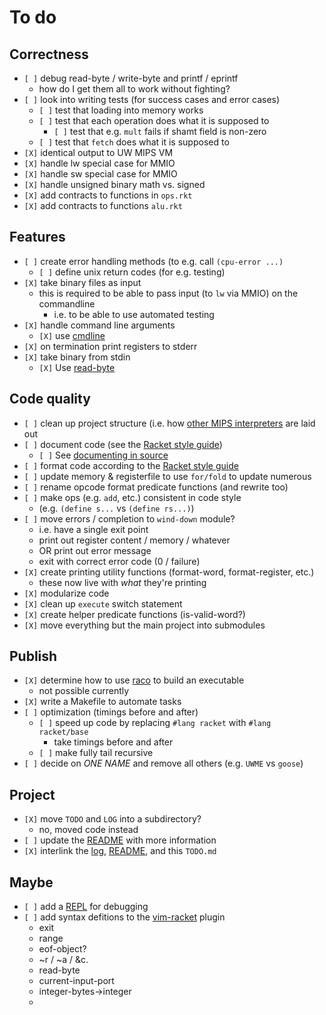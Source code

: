 # To do
## Correctness
- `[ ]` debug read-byte / write-byte and printf / eprintf
	- how do I get them all to work without fighting?
- `[ ]` look into writing tests (for success cases and error cases)
	- `[ ]` test that loading into memory works
	- `[ ]` test that each operation does what it is supposed to
		- `[ ]` test that e.g. `mult` fails if shamt field is non-zero
	- `[ ]` test that `fetch` does what it is supposed to
- `[X]` identical output to UW MIPS VM
- `[X]` handle lw special case for MMIO
- `[X]` handle sw special case for MMIO
- `[X]` handle unsigned binary math vs. signed
- `[X]` add contracts to functions in `ops.rkt`
- `[X]` add contracts to functions `alu.rkt`

## Features
- `[ ]` create error handling methods (to e.g. call `(cpu-error ...)`
	- `[ ]` define unix return codes (for e.g. testing)
- `[X]` take binary files as input
	- this is required to be able to pass input (to `lw` via MMIO) on the commandline
		- i.e. to be able to use automated testing
- `[X]` handle command line arguments
	- `[X]` use [cmdline](https://docs.racket-lang.org/reference/Command-Line_Parsing.html)
- `[X]` on termination print registers to stderr
- `[X]` take binary from stdin
	- `[X]` Use [read-byte](https://docs.racket-lang.org/reference/Byte_and_String_Input.html#%28def._%28%28quote._~23~25kernel%29._read-byte%29%29)

## Code quality
- `[ ]` clean up project structure (i.e. how [other MIPS interpreters](https://github.com/topics/mips?o=asc&s=stars) are laid out
- `[ ]` document code (see the [Racket style guide](https://docs.racket-lang.org/style/index.html))
	- `[ ]` See [documenting in source](https://docs.racket-lang.org/scribble/srcdoc.html)
- `[ ]` format code according to the [Racket style guide](https://docs.racket-lang.org/style/index.html)
- `[ ]` update memory & registerfile to use `for/fold` to update numerous
- `[ ]` rename opcode format predicate functions (and rewrite too)
- `[ ]` make ops (e.g. `add`, etc.) consistent in code style
	- (e.g. `(define s...` vs `(define rs...)`)
- `[ ]` move errors / completion to `wind-down` module?
	- i.e. have a single exit point
	- print out register content / memory / whatever
	- OR print out error message
	- exit with correct error code (0 / failure)
- `[X]` create printing utility functions (format-word, format-register, etc.)
	- these now live with _what_ they're printing
- `[X]` modularize code
- `[X]` clean up `execute` switch statement
- `[X]` create helper predicate functions (is-valid-word?)
- `[X]` move everything but the main project into submodules

## Publish
- `[X]` determine how to use [raco](https://docs.racket-lang.org/raco/index.html) to build an executable
	- not possible currently
- `[X]` write a Makefile to automate tasks
- `[ ]` optimization (timings before and after)
	- `[ ]` speed up code by replacing `#lang racket` with `#lang racket/base`
		- take timings before and after
	- `[ ]` make fully tail recursive
- `[ ]` decide on *ONE NAME* and remove all others (e.g. `UWME` vs `goose`)

## Project
- `[X]` move `TODO` and `LOG` into a subdirectory?
	- no, moved code instead
- `[ ]` update the [README](README.md) with more information
- `[X]` interlink the [log](LOG.md), [README](README.md), and this `TODO.md`

## Maybe
- `[ ]` add a [REPL](https://docs.racket-lang.org/xrepl/index.html) for debugging
- `[ ]` add syntax defitions to the [vim-racket](https://github.com/wlangstroth/vim-racket) plugin
	- exit
	- range
	- eof-object?
	- ~r / ~a / &c.
	- read-byte
	- current-input-port
	- integer-bytes->integer
	- 

